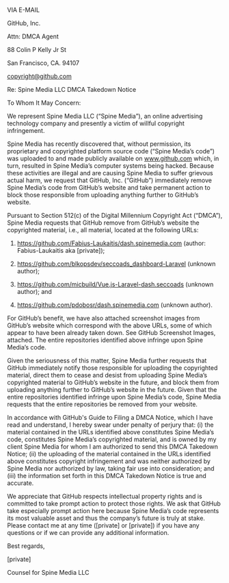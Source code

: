 VIA E-MAIL

 

GitHub, Inc.

Attn: DMCA Agent

88 Colin P Kelly Jr St

San Francisco, CA. 94107

copyright@github.com

 

Re:       Spine Media LLC DMCA Takedown Notice

 

To Whom It May Concern:

 

We represent Spine Media LLC (“Spine Media”), an online advertising technology company and presently a victim of willful copyright infringement. 

 

Spine Media has recently discovered that, without permission, its proprietary and copyrighted platform source code (“Spine Media’s code”) was uploaded to and made publicly available on www.github.com which, in turn, resulted in Spine Media’s computer systems being hacked.  Because these activities are illegal and are causing Spine Media to suffer grievous actual harm, we request that GitHub, Inc. (“GitHub”) immediately remove Spine Media’s code from GitHub’s website and take permanent action to block those responsible from uploading anything further to GitHub’s website.

 

Pursuant to Section 512(c) of the Digital Millennium Copyright Act (“DMCA”), Spine Media requests that GitHub remove from GitHub’s website the copyrighted material, i.e., all material, located at the following URLs:

 

1. https://github.com/Fabius-Laukaitis/dash.spinemedia.com (author: Fabius-Laukaitis aka [private]);

2. https://github.com/blkopsdev/seccoads_dashboard-Laravel (unknown author); 

3. https://github.com/micbuild/Vue.js-Laravel-dash.seccoads (unknown author); and

4. https://github.com/pdobosr/dash.spinemedia.com (unknown author).

 

For GitHub’s benefit, we have also attached screenshot images from GitHub’s website which correspond with the above URLs, some of which appear to have been already taken down.  See GitHub Screenshot Images, attached.  The entire repositories identified above infringe upon Spine Media’s code.

Given the seriousness of this matter, Spine Media further requests that GitHub immediately notify those responsible for uploading the copyrighted material, direct them to cease and desist from uploading Spine Media’s copyrighted material to GitHub’s website in the future, and block them from uploading anything further to GitHub’s website in the future.  Given that the entire repositories identified infringe upon Spine Media’s code, Spine Media requests that the entire repositories be removed from your website.

 

In accordance with GitHub's Guide to Filing a DMCA Notice, which I have read and understand, I hereby swear under penalty of perjury that: (i) the material contained in the URLs identified above constitutes Spine Media’s code, constitutes Spine Media’s copyrighted material, and is owned by my client Spine Media for whom I am authorized to send this DMCA Takedown Notice; (ii) the uploading of the material contained in the URLs identified above constitutes copyright infringement and was neither authorized by Spine Media nor authorized by law, taking fair use into consideration; and (iii) the information set forth in this DMCA Takedown Notice is true and accurate. 

 

We appreciate that GitHub respects intellectual property rights and is committed to take prompt action to protect those rights.  We ask that GitHub take especially prompt action here because Spine Media’s code represents its most valuable asset and thus the company’s future is truly at stake.  Please contact me at any time ([private] or [private]) if you have any questions or if we can provide any additional information. 

 

 

Best regards,

[private]

Counsel for Spine Media LLC  
